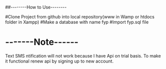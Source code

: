##--------How to Use--------

#Clone Project from github into local repository(www in Wamp or htdocs folder in Xampp)
#Make a database with name fyp
#Import fyp.sql file

 # -------Note------

Text SMS ntification will not work because I have Api on trial basis. To make it functional renew api by signing up to new account.
